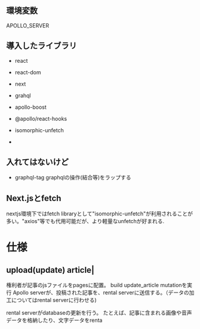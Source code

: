 ## 環境変数

APOLLO_SERVER

## 導入したライブラリ
- react
- react-dom
- next
- grahql
- apollo-boost
- @apollo/react-hooks

- isomorphic-unfetch
- 
## 入れてはないけど

- graphql-tag
  graphqlの操作(結合等)をラップする

## Next.jsとfetch
nextjs環境下ではfetch libraryとして"isomorphic-unfetch"が利用されることが多い。"axios"等でも代用可能だが、より軽量なunfetchが好まれる.

# 仕様

## upload(update) article|
権利者が記事のjsファイルをpagesに配置。
build
update_article mutationを実行
Apollo serverが、投稿された記事を、rental serverに送信する。（データの加工についてはrental serverに行わせる)

rental serverがdatabaseの更新を行う。
たとえば、記事に含まれる画像や音声データを格納したり、文字データをrenta